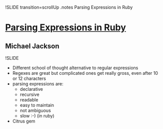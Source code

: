!SLIDE transition=scrollUp
.notes Parsing Expressions in Ruby

# [Parsing Expressions in Ruby](http://speakerrate.com/talks/4403-parsing-expressions-in-ruby)
## Michael Jackson

!SLIDE
* Different school of thought alternative to regular expressions
* Regexes are great but complicated ones get really gross, even after 10 or 12 characters
* parsing expressions are:
    * declarative
    * recursive
    * readable
    * easy to maintain
    * not ambiguous
    * slow :-) (in ruby)
* Citrus gem
